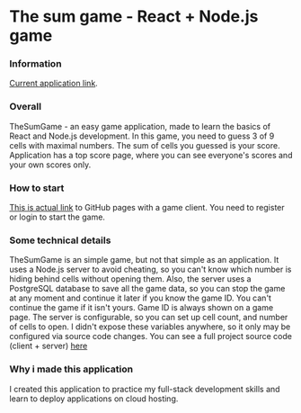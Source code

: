 # The sum game - React + Node.js game

### Information
[Current application link](https://ghaarp.github.io/TheSumGame/ "TheSumGame").

### Overall
TheSumGame - an easy game application, made to learn the basics of React and Node.js development. In this game, you need to guess 3 of 9 cells with maximal numbers. The sum of cells you guessed is your score. Application has a top score page, where you can see everyone's scores and your own scores only.

### How to start
[This is actual link](https://ghaarp.github.io/TheSumGame/ "TheSumGame") to GitHub pages with a game client. You need to register or login to start the game.

### Some technical details
TheSumGame is an simple game, but not that simple as an application. It uses a Node.js server to avoid cheating, so you can't know which number is hiding behind cells without opening them. Also, the server uses a PostgreSQL database to save all the game data, so you can stop the game at any moment and continue it later if you know the game ID. You can't continue the game if it isn't yours. Game ID is always shown on a game page. The server is configurable, so you can set up cell count, and number of cells to open. I didn't expose these variables anywhere, so it only may be configured via source code changes. You can see a full project source code (client + server) [here](https://github.com/Ghaarp/TheSumGameReact "TheSumGame")

### Why i made this application
I created this application to practice my full-stack development skills and learn to deploy applications on cloud hosting. 
